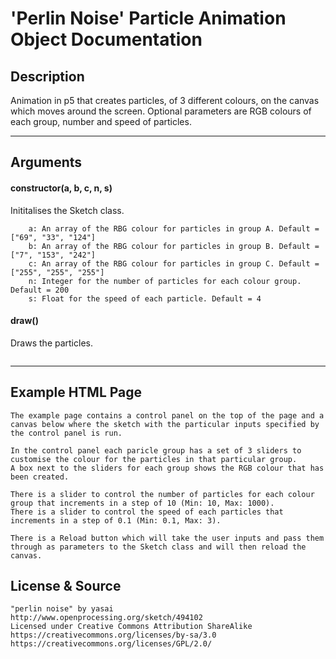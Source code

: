 # 'Perlin Noise' Particle Animation Object Documentation #
## Description ##
Animation in p5 that creates particles, of 3 different colours, on the canvas which moves around 
the screen. Optional parameters are RGB colours of each group, number and speed of particles.

---
## Arguments ##
#### constructor(a, b, c, n, s) 
Inititalises the Sketch class.
```
	a: An array of the RBG colour for particles in group A. Default = ["69", "33", "124"]
	b: An array of the RBG colour for particles in group B. Default = ["7", "153", "242"]
	c: An array of the RBG colour for particles in group C. Default = ["255", "255", "255"]
	n: Integer for the number of particles for each colour group. Default = 200
	s: Float for the speed of each particle. Default = 4 
```
#### draw()
Draws the particles.
```
```
---
## Example HTML Page ##
```
The example page contains a control panel on the top of the page and a canvas below where the sketch with the particular inputs specified by the control panel is run.

In the control panel each paricle group has a set of 3 sliders to customise the colour for the particles in that particular group.
A box next to the sliders for each group shows the RGB colour that has been created.

There is a slider to control the number of particles for each colour group that increments in a step of 10 (Min: 10, Max: 1000).
There is a slider to control the speed of each particles that increments in a step of 0.1 (Min: 0.1, Max: 3).

There is a Reload button which will take the user inputs and pass them through as parameters to the Sketch class and will then reload the canvas.
```

## License & Source
```
"perlin noise" by yasai
http://www.openprocessing.org/sketch/494102
Licensed under Creative Commons Attribution ShareAlike
https://creativecommons.org/licenses/by-sa/3.0
https://creativecommons.org/licenses/GPL/2.0/
```
